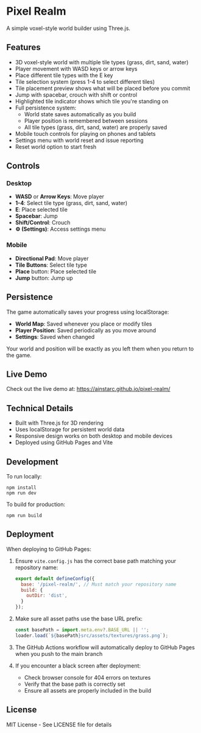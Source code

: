 # Pixel Realm

A simple voxel-style world builder using Three.js.

## Features

- 3D voxel-style world with multiple tile types (grass, dirt, sand, water)
- Player movement with WASD keys or arrow keys
- Place different tile types with the E key
- Tile selection system (press 1-4 to select different tiles)
- Tile placement preview shows what will be placed before you commit
- Jump with spacebar, crouch with shift or control
- Highlighted tile indicator shows which tile you're standing on
- Full persistence system:
  - World state saves automatically as you build
  - Player position is remembered between sessions
  - All tile types (grass, dirt, sand, water) are properly saved
- Mobile touch controls for playing on phones and tablets
- Settings menu with world reset and issue reporting
- Reset world option to start fresh

## Controls

### Desktop
- **WASD** or **Arrow Keys**: Move player
- **1-4**: Select tile type (grass, dirt, sand, water)
- **E**: Place selected tile
- **Spacebar**: Jump
- **Shift/Control**: Crouch
- **⚙️ (Settings)**: Access settings menu

### Mobile
- **Directional Pad**: Move player
- **Tile Buttons**: Select tile type
- **Place** button: Place selected tile
- **Jump** button: Jump up

## Persistence

The game automatically saves your progress using localStorage:
- **World Map**: Saved whenever you place or modify tiles
- **Player Position**: Saved periodically as you move around
- **Settings**: Saved when changed

Your world and position will be exactly as you left them when you return to the game.

## Live Demo

Check out the live demo at: https://ainstarc.github.io/pixel-realm/

## Technical Details

- Built with Three.js for 3D rendering
- Uses localStorage for persistent world data
- Responsive design works on both desktop and mobile devices
- Deployed using GitHub Pages and Vite

## Development

To run locally:
```
npm install
npm run dev
```

To build for production:
```
npm run build
```

## Deployment

When deploying to GitHub Pages:

1. Ensure `vite.config.js` has the correct base path matching your repository name:
   ```javascript
   export default defineConfig({
     base: '/pixel-realm/', // Must match your repository name
     build: {
       outDir: 'dist',
     }
   });
   ```

2. Make sure all asset paths use the base URL prefix:
   ```javascript
   const basePath = import.meta.env?.BASE_URL || '';
   loader.load(`${basePath}src/assets/textures/grass.png`);
   ```

3. The GitHub Actions workflow will automatically deploy to GitHub Pages when you push to the main branch

4. If you encounter a black screen after deployment:
   - Check browser console for 404 errors on textures
   - Verify that the base path is correctly set
   - Ensure all assets are properly included in the build

## License

MIT License - See LICENSE file for details